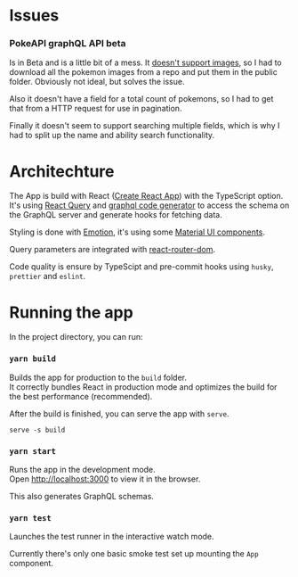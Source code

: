 # Issues

### PokeAPI graphQL API beta

Is in Beta and is a little bit of a mess. It
[doesn't support images](https://gitmemory.com/issue/PokeAPI/pokeapi/614/826330809),
so I had to download all the pokemon images from a repo and put them in the
public folder. Obviously not ideal, but solves the issue.

Also it doesn't have a field for a total count of pokemons, so I had to get that
from a HTTP request for use in pagination.

Finally it doesn't seem to support searching multiple fields, which is why I had to
split up the name and ability search functionality.

# Architechture

The App is build with React
([Create React App](https://reactjs.org/docs/create-a-new-react-app.html)) with
the TypeScript option. It's using
[React Query](https://react-query.tanstack.com/overview) and
[graphql code generator](https://www.graphql-code-generator.com/) to access the
schema on the GraphQL server and generate hooks for fetching data.

Styling is done with [Emotion](https://emotion.sh/docs/introduction), it's using
some [Material UI components](https://mui.com/).

Query parameters are integrated with
[react-router-dom](https://reactrouter.com/web/guides/quick-start).

Code quality is ensure by TypeScipt and pre-commit hooks using `husky`,
`prettier` and `eslint`.

# Running the app

In the project directory, you can run:

### `yarn build`

Builds the app for production to the `build` folder.\
It correctly bundles React in production mode and optimizes the build for the best
performance (recommended).

After the build is finished, you can serve the app with `serve`.

```
serve -s build
```

### `yarn start`

Runs the app in the development mode.\
Open [http://localhost:3000](http://localhost:3000) to view it in the browser.

This also generates GraphQL schemas.

### `yarn test`

Launches the test runner in the interactive watch mode.

Currently there's only one basic smoke test set up mounting the `App` component.
